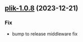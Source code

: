 

## [plik-1.0.8](https://github.com/truecharts/charts/compare/plik-1.0.7...plik-1.0.8) (2023-12-21)

### Fix

- bump to release middleware fix
  
  